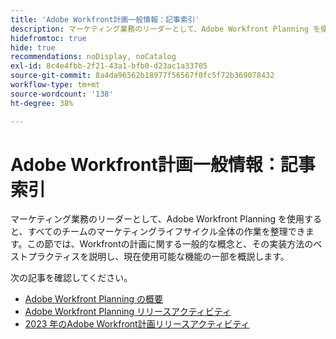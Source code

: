 ```yaml
---
title: 'Adobe Workfront計画一般情報：記事索引'
description: マーケティング業務のリーダーとして、Adobe Workfront Planning を使用すると、すべてのチームのマーケティングライフサイクル全体の作業を整理できます。この節では、Workfrontの計画に関する一般的な概念と、その実装方法のベストプラクティスを説明し、現在使用可能な機能の一部を概説します。
hidefromtoc: true
hide: true
recommendations: noDisplay, noCatalog
exl-id: 8c4e4fbb-2f21-43a1-bfb0-d23ac1a33705
source-git-commit: 8a4da96562b18977f56567f0fc5f72b369078432
workflow-type: tm+mt
source-wordcount: '138'
ht-degree: 38%

---
```


# Adobe Workfront計画一般情報：記事索引

マーケティング業務のリーダーとして、Adobe Workfront Planning を使用すると、すべてのチームのマーケティングライフサイクル全体の作業を整理できます。この節では、Workfrontの計画に関する一般的な概念と、その実装方法のベストプラクティスを説明し、現在使用可能な機能の一部を概説します。

次の記事を確認してください。

* [Adobe Workfront Planning の概要](/help/quicksilver/planning/general/planning-overview.md)
* [Adobe Workfront Planning リリースアクティビティ](/help/quicksilver/planning/general/release-activity.md)
* [2023 年のAdobe Workfront計画リリースアクティビティ](/help/quicksilver/planning/general/release-activity-archives-2023.md)

